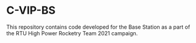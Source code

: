 # C-VIP-BS

This repository contains code developed for the Base Station as a part of the RTU High Power Rocketry Team 2021 campaign.
